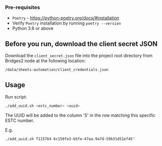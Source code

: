### Pre-requisites
* `Poetry` - https://python-poetry.org/docs/#installation
* Verify `Poetry` installation by running `poetry --version`
* Python 3.8 or above

## Before you run, download the client secret JSON

Download the `client_secret.json` file into the project root directory from Bridges2 node at the following location: 

```bash
/data/sheets-automation/client_credentials.json
```

## Usage

Run script:
```bash
./add_uuid.sh <estc_number> <uuid>
```

The UUID will be added to the column 'S' in the row matching this specific ESTC number.

E.g. 
```bash
./add_uuid.sh T115764 6c150fe3-b5fe-47aa-9a7d-59b31d51ef45"
```


